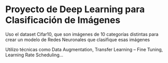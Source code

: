 # Proyecto de Deep Learning para Clasificación de Imágenes

Uso el dataset Cifar10, que son imágenes de 10 categorías distintas para crear un modelo de Redes Neuronales que clasifique esas imágenes

Utilizo técnicas como Data Augmentation, Transfer Learning – Fine Tuning, Learning Rate Scheduling...


